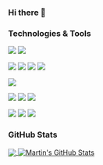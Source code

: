 ### Hi there 👋

### Technologies & Tools
![](https://img.shields.io/badge/OS-Linux-informational?style=flat&logo=linux&logoColor=white&color=00AEFF)
![](https://img.shields.io/badge/OS-Mac-informational?style=flat&logo=apple&logoColor=white&color=00AEFF)

![](https://img.shields.io/badge/Code-Python-informational?style=flat&logo=python&logoColor=white&color=00AEFF)
![](https://img.shields.io/badge/Code-HTML-informational?style=flat&logo=html5&logoColor=white&color=00AEFF)
![](https://img.shields.io/badge/Code-CSS-informational?style=flat&logo=css3&logoColor=white&color=00AEFF)
![](https://img.shields.io/badge/Code-JavaScript-informational?style=flat&logo=javascript&logoColor=white&color=00AEFF)

![](https://img.shields.io/badge/Shell-Bash-informational?style=flat&logo=gnu-bash&logoColor=white&color=00AEFF)

![](https://img.shields.io/badge/Tools-Docker-informational?style=flat&logo=docker&logoColor=white&color=00AEFF)
![](https://img.shields.io/badge/Tools-Kubernetes-informational?style=flat&logo=kubernetes&logoColor=white&color=00AEFF)
![](https://img.shields.io/badge/Tools-Git-informational?style=flat&logo=git&logoColor=white&color=00AEFF)

![](https://img.shields.io/badge/Tools-Tensorflow-informational?style=flat&logo=tensorflow&logoColor=white&color=00AEFF)
![](https://img.shields.io/badge/Tools-Pytorch-informational?style=flat&logo=pytorch&logoColor=white&color=00AEFF)
![](https://img.shields.io/badge/Tools-Jupyter-informational?style=flat&logo=jupyter&logoColor=white&color=00AEFF)

### GitHub Stats


<a href="https://github.com/gauthiermartin/gauthiermartin">
  <img align="center" src="https://github-readme-stats.vercel.app/api/top-langs/?username=gauthiermartin&hide=html,assembly, groovy&theme=algolia" />
</a>
<a href="https://github.com/gauthiermartin/gauthiermartin">
  <img align="center" src="https://github-readme-stats.vercel.app/api?username=gauthiermartin&show_icons=true&line_height=27&count_private=true&theme=algolia" alt="Martin's GitHub Stats" />
</a>



<!--
**gauthiermartin/gauthiermartin** is a ✨ _special_ ✨ repository because its `README.md` (this file) appears on your GitHub profile.

Here are some ideas to get you started:

- 🔭 I’m currently working on ...
- 🌱 I’m currently learning ...
- 👯 I’m looking to collaborate on ...
- 🤔 I’m looking for help with ...
- 💬 Ask me about ...
- 📫 How to reach me: ...
- 😄 Pronouns: ...
- ⚡ Fun fact: ...
-->
